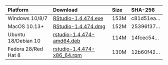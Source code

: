 
| Platform            | Download                                                                                                                                                              | Size | SHA-256                                                                                                              |
| :------------------ | :-------------------------------------------------------------------------------------------------------------------------------------------------------------------- | :--- | :------------------------------------------------------------------------------------------------------------------- |
| Windows 10/8/7      | <a href="https://s3.amazonaws.com/rstudio-ide-build/desktop/windows/RStudio-1.4.474.exe"><i class="fa fa-download"></i> RStudio-1.4.474.exe</a>                       | 153M | <span class="sha256" data-sha256="c81d51ea3bb5b1c149f252a6f97785f4ca2b3fbd206a3da7a0941c244898bfb1">c81d51ea…</span> |
| MacOS 10.13+        | <a href="https://s3.amazonaws.com/rstudio-ide-build/desktop/macos/RStudio-1.4.474.dmg"><i class="fa fa-download"></i> RStudio-1.4.474.dmg</a>                         | 152M | <span class="sha256" data-sha256="25396f37b6d1bfb2fbe4ff331880bd663067af16798f6a94bbc9cf795b8c5559">25396f37…</span> |
| Ubuntu 18/Debian 10 | <a href="https://s3.amazonaws.com/rstudio-ide-build/desktop/bionic/amd64/rstudio-1.4.474-amd64.deb"><i class="fa fa-download"></i> rstudio-1.4.474-amd64.deb</a>      | 114M | <span class="sha256" data-sha256="14fcec541b1502b985c67009e3238ea1e3707f9e4819d92f56523e3872cf7c5e">14fcec54…</span> |
| Fedora 28/Red Hat 8 | <a href="https://s3.amazonaws.com/rstudio-ide-build/desktop/centos8/x86_64/rstudio-1.4.474-x86_64.rpm"><i class="fa fa-download"></i> rstudio-1.4.474-x86\_64.rpm</a> | 130M | <span class="sha256" data-sha256="12b60f4284ffca4aa89608ee90fea254125da419ebfea7cc844ebb7308597e30">12b60f42…</span> |
